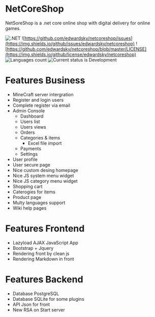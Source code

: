 # NetCoreShop 

NetSoreShop is a .net core online shop  with digital delivery for online games.

![.NET](https://github.com/edwardsky/netcoreshop/workflows/.NET/badge.svg) ![https://github.com/edwardsky/netcoreshop/issues](https://img.shields.io/github/issues/edwardsky/netcoreshop) ![https://github.com/edwardsky/netcoreshop/blob/master/LICENSE](https://img.shields.io/github/license/edwardsky/netcoreshop) ![Languages count](https://img.shields.io/github/languages/count/edwardsky/netcoreshop) ![Current status is Development](https://img.shields.io/badge/Current%20status-Develop-orange)

# Features Business 

- MineCraft server intergration
- Register and login users
- Complete register via email
- Admin Console
  - Dashboard
  - Users list
  - Users views
  - Orders
  - Categories & items
    - Excel file import
  - Payments
  - Settings  
- User profile
- User secure page
- Nice custom desing homepage
- Nice JS system menu widget
- Nice JS category menu widget
- Shopping cart
- Caterogies for items
- Product page
- Multy languages support
- Wiki help pages

# Features Frontend

- Lazyload AJAX JavaScript App
- Bootstrap + Jquery
- Rendering front by clean js
- Rendering Markdown in front

# Features Backend

- Database PostgreSQL
- Database SQLite for some plugins
- API Json for front
- New RSA on Start server


